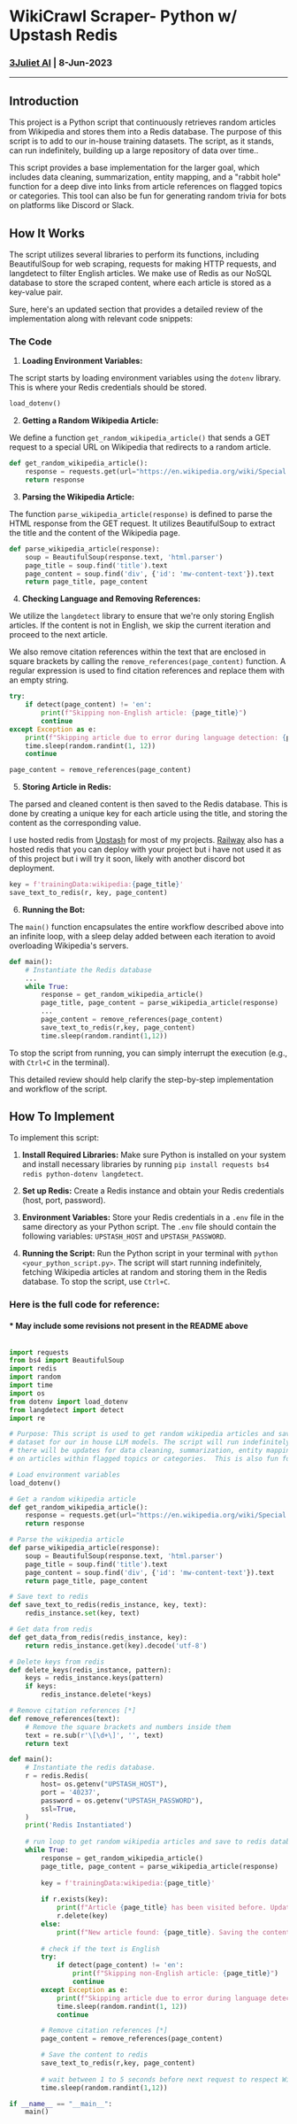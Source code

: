 # WikiCrawl Scraper- Python w/ Upstash Redis
### [3Juliet AI](https://www.3juliet.ai/) | 8-Jun-2023

<hr>

## Introduction

This project is a Python script that continuously retrieves random articles from Wikipedia and stores them into a Redis database. The purpose of this script is to add to our in-house training datasets. The script, as it stands, can run indefinitely, building up a large repository of data over time..

This script provides a base implementation for the larger goal, which includes data cleaning, summarization, entity mapping, and a "rabbit hole" function for a deep dive into links from article references on flagged topics or categories. This tool can also be fun for generating random trivia for bots on platforms like Discord or Slack.

## How It Works

The script utilizes several libraries to perform its functions, including BeautifulSoup for web scraping, requests for making HTTP requests, and langdetect to filter English articles. We make use of Redis as our NoSQL database to store the scraped content, where each article is stored as a key-value pair.

Sure, here's an updated section that provides a detailed review of the implementation along with relevant code snippets:

### The Code

1. **Loading Environment Variables:** 

The script starts by loading environment variables using the `dotenv` library. This is where your Redis credentials should be stored.

```python
load_dotenv()
```

2. **Getting a Random Wikipedia Article:**

We define a function `get_random_wikipedia_article()` that sends a GET request to a special URL on Wikipedia that redirects to a random article.

```python
def get_random_wikipedia_article():
    response = requests.get(url="https://en.wikipedia.org/wiki/Special:Random")
    return response
```

3. **Parsing the Wikipedia Article:**

The function `parse_wikipedia_article(response)` is defined to parse the HTML response from the GET request. It utilizes BeautifulSoup to extract the title and the content of the Wikipedia page.

```python
def parse_wikipedia_article(response):
    soup = BeautifulSoup(response.text, 'html.parser')
    page_title = soup.find('title').text
    page_content = soup.find('div', {'id': 'mw-content-text'}).text
    return page_title, page_content
```

4. **Checking Language and Removing References:**

We utilize the `langdetect` library to ensure that we're only storing English articles. If the content is not in English, we skip the current iteration and proceed to the next article.

We also remove citation references within the text that are enclosed in square brackets by calling the `remove_references(page_content)` function. A regular expression is used to find citation references and replace them with an empty string.

```python
try:
    if detect(page_content) != 'en':
        print(f"Skipping non-English article: {page_title}")
        continue
except Exception as e:
    print(f"Skipping article due to error during language detection: {page_title}. Error: {str(e)}")
    time.sleep(random.randint(1, 12))
    continue

page_content = remove_references(page_content)
```

5. **Storing Article in Redis:**

The parsed and cleaned content is then saved to the Redis database. This is done by creating a unique key for each article using the title, and storing the content as the corresponding value.

I use hosted redis from [Upstash](https://www.upstash.com/) for most of my projects. [Railway](https://www.railway.app/) also
has a hosted redis that you can deploy with your project but i have not used it as of this project but i will try it soon, likely with another discord bot
deployment.

```python
key = f'trainingData:wikipedia:{page_title}'
save_text_to_redis(r, key, page_content)
```

6. **Running the Bot:**

The `main()` function encapsulates the entire workflow described above into an infinite loop, with a sleep delay added between each iteration to avoid overloading Wikipedia's servers.

```python
def main():
    # Instantiate the Redis database
    ...
    while True:
        response = get_random_wikipedia_article()
        page_title, page_content = parse_wikipedia_article(response)
        ...
        page_content = remove_references(page_content)
        save_text_to_redis(r,key, page_content)
        time.sleep(random.randint(1,12)) 
```

To stop the script from running, you can simply interrupt the execution (e.g., with `Ctrl+C` in the terminal).

This detailed review should help clarify the step-by-step implementation and workflow of the script.

## How To Implement

To implement this script:

1. **Install Required Libraries:** Make sure Python is installed on your system and install necessary libraries by running `pip install requests bs4 redis python-dotenv langdetect`.

2. **Set up Redis:** Create a Redis instance and obtain your Redis credentials (host, port, password).

3. **Environment Variables:** Store your Redis credentials in a `.env` file in the same directory as your Python script. The `.env` file should contain the following variables: `UPSTASH_HOST` and `UPSTASH_PASSWORD`.

4. **Running the Script:** Run the Python script in your terminal with `python <your_python_script.py>`. The script will start running indefinitely, fetching Wikipedia articles at random and storing them in the Redis database. To stop the script, use `Ctrl+C`.

### Here is the full code for reference:
####   * May include some revisions not present in the README above

```python

import requests
from bs4 import BeautifulSoup
import redis
import random
import time
import os
from dotenv import load_dotenv
from langdetect import detect
import re

# Purpose: This script is used to get random wikipedia articles and save them to a redis database. The article content will be added to a custom training
# dataset for our in house LLM models. The script will run indefinitely if allowed and will eventually all of wikipedia. This is a base implementation,
# there will be updates for data cleaning, summarization, entity mapping and a rabbit hole function to dive deeper into links from article reference
# on articles within flagged topics or categories.  This is also fun for a random fact or trivia bot for discord or slack.

# Load environment variables
load_dotenv()

# Get a random wikipedia article
def get_random_wikipedia_article():
    response = requests.get(url="https://en.wikipedia.org/wiki/Special:Random")
    return response

# Parse the wikipedia article
def parse_wikipedia_article(response):
    soup = BeautifulSoup(response.text, 'html.parser')
    page_title = soup.find('title').text
    page_content = soup.find('div', {'id': 'mw-content-text'}).text
    return page_title, page_content

# Save text to redis
def save_text_to_redis(redis_instance, key, text):
    redis_instance.set(key, text)

# Get data from redis
def get_data_from_redis(redis_instance, key):
    return redis_instance.get(key).decode('utf-8')

# Delete keys from redis
def delete_keys(redis_instance, pattern):
    keys = redis_instance.keys(pattern)
    if keys:
        redis_instance.delete(*keys)

# Remove citation references [*]
def remove_references(text):
    # Remove the square brackets and numbers inside them
    text = re.sub(r'\[\d+\]', '', text)
    return text

def main():
    # Instantiate the redis database. 
    r = redis.Redis(
        host= os.getenv("UPSTASH_HOST"),
        port = '40237',
        password = os.getenv("UPSTASH_PASSWORD"),
        ssl=True,
    )
    print('Redis Instantiated')
        
    # run loop to get random wikipedia articles and save to redis database
    while True:
        response = get_random_wikipedia_article()
        page_title, page_content = parse_wikipedia_article(response)
        
        key = f'trainingData:wikipedia:{page_title}'
        
        if r.exists(key):
            print(f"Article {page_title} has been visited before. Updating the content.")
            r.delete(key)
        else:
            print(f"New article found: {page_title}. Saving the content.")
        
        # check if the text is English
        try:
            if detect(page_content) != 'en':
                print(f"Skipping non-English article: {page_title}")
                continue
        except Exception as e:
            print(f"Skipping article due to error during language detection: {page_title}. Error: {str(e)}")
            time.sleep(random.randint(1, 12))
            continue

        # Remove citation references [*]
        page_content = remove_references(page_content)

        # Save the content to redis
        save_text_to_redis(r,key, page_content)
        
        # wait between 1 to 5 seconds before next request to respect Wikipedia's server
        time.sleep(random.randint(1,12))  

if __name__ == "__main__":
    main()


```
